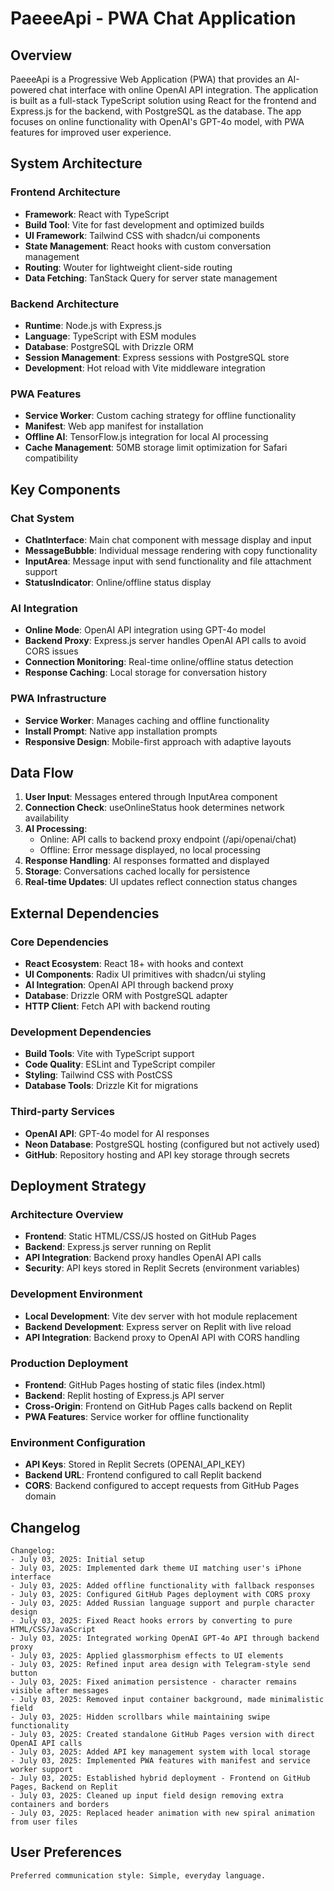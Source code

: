 # PaeeeApi - PWA Chat Application

## Overview

PaeeeApi is a Progressive Web Application (PWA) that provides an AI-powered chat interface with online OpenAI API integration. The application is built as a full-stack TypeScript solution using React for the frontend and Express.js for the backend, with PostgreSQL as the database. The app focuses on online functionality with OpenAI's GPT-4o model, with PWA features for improved user experience.

## System Architecture

### Frontend Architecture
- **Framework**: React with TypeScript
- **Build Tool**: Vite for fast development and optimized builds
- **UI Framework**: Tailwind CSS with shadcn/ui components
- **State Management**: React hooks with custom conversation management
- **Routing**: Wouter for lightweight client-side routing
- **Data Fetching**: TanStack Query for server state management

### Backend Architecture
- **Runtime**: Node.js with Express.js
- **Language**: TypeScript with ESM modules
- **Database**: PostgreSQL with Drizzle ORM
- **Session Management**: Express sessions with PostgreSQL store
- **Development**: Hot reload with Vite middleware integration

### PWA Features
- **Service Worker**: Custom caching strategy for offline functionality
- **Manifest**: Web app manifest for installation
- **Offline AI**: TensorFlow.js integration for local AI processing
- **Cache Management**: 50MB storage limit optimization for Safari compatibility

## Key Components

### Chat System
- **ChatInterface**: Main chat component with message display and input
- **MessageBubble**: Individual message rendering with copy functionality
- **InputArea**: Message input with send functionality and file attachment support
- **StatusIndicator**: Online/offline status display

### AI Integration
- **Online Mode**: OpenAI API integration using GPT-4o model
- **Backend Proxy**: Express.js server handles OpenAI API calls to avoid CORS issues
- **Connection Monitoring**: Real-time online/offline status detection
- **Response Caching**: Local storage for conversation history

### PWA Infrastructure
- **Service Worker**: Manages caching and offline functionality
- **Install Prompt**: Native app installation prompts
- **Responsive Design**: Mobile-first approach with adaptive layouts

## Data Flow

1. **User Input**: Messages entered through InputArea component
2. **Connection Check**: useOnlineStatus hook determines network availability
3. **AI Processing**: 
   - Online: API calls to backend proxy endpoint (/api/openai/chat)
   - Offline: Error message displayed, no local processing
4. **Response Handling**: AI responses formatted and displayed
5. **Storage**: Conversations cached locally for persistence
6. **Real-time Updates**: UI updates reflect connection status changes

## External Dependencies

### Core Dependencies
- **React Ecosystem**: React 18+ with hooks and context
- **UI Components**: Radix UI primitives with shadcn/ui styling
- **AI Integration**: OpenAI API through backend proxy
- **Database**: Drizzle ORM with PostgreSQL adapter
- **HTTP Client**: Fetch API with backend routing

### Development Dependencies
- **Build Tools**: Vite with TypeScript support
- **Code Quality**: ESLint and TypeScript compiler
- **Styling**: Tailwind CSS with PostCSS
- **Database Tools**: Drizzle Kit for migrations

### Third-party Services
- **OpenAI API**: GPT-4o model for AI responses
- **Neon Database**: PostgreSQL hosting (configured but not actively used)
- **GitHub**: Repository hosting and API key storage through secrets

## Deployment Strategy

### Architecture Overview
- **Frontend**: Static HTML/CSS/JS hosted on GitHub Pages
- **Backend**: Express.js server running on Replit
- **API Integration**: Backend proxy handles OpenAI API calls
- **Security**: API keys stored in Replit Secrets (environment variables)

### Development Environment
- **Local Development**: Vite dev server with hot module replacement
- **Backend Development**: Express server on Replit with live reload
- **API Integration**: Backend proxy to OpenAI API with CORS handling

### Production Deployment
- **Frontend**: GitHub Pages hosting of static files (index.html)
- **Backend**: Replit hosting of Express.js API server
- **Cross-Origin**: Frontend on GitHub Pages calls backend on Replit
- **PWA Features**: Service worker for offline functionality

### Environment Configuration
- **API Keys**: Stored in Replit Secrets (OPENAI_API_KEY)
- **Backend URL**: Frontend configured to call Replit backend
- **CORS**: Backend configured to accept requests from GitHub Pages domain

## Changelog

```
Changelog:
- July 03, 2025: Initial setup
- July 03, 2025: Implemented dark theme UI matching user's iPhone interface
- July 03, 2025: Added offline functionality with fallback responses
- July 03, 2025: Configured GitHub Pages deployment with CORS proxy
- July 03, 2025: Added Russian language support and purple character design
- July 03, 2025: Fixed React hooks errors by converting to pure HTML/CSS/JavaScript
- July 03, 2025: Integrated working OpenAI GPT-4o API through backend proxy
- July 03, 2025: Applied glassmorphism effects to UI elements
- July 03, 2025: Refined input area design with Telegram-style send button
- July 03, 2025: Fixed animation persistence - character remains visible after messages
- July 03, 2025: Removed input container background, made minimalistic field
- July 03, 2025: Hidden scrollbars while maintaining swipe functionality
- July 03, 2025: Created standalone GitHub Pages version with direct OpenAI API calls
- July 03, 2025: Added API key management system with local storage
- July 03, 2025: Implemented PWA features with manifest and service worker support
- July 03, 2025: Established hybrid deployment - Frontend on GitHub Pages, Backend on Replit
- July 03, 2025: Cleaned up input field design removing extra containers and borders
- July 03, 2025: Replaced header animation with new spiral animation from user files
```

## User Preferences

```
Preferred communication style: Simple, everyday language.
```